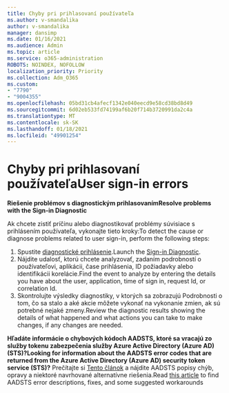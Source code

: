 ```yaml
---
title: Chyby pri prihlasovaní používateľa
ms.author: v-smandalika
author: v-smandalika
manager: dansimp
ms.date: 01/16/2021
ms.audience: Admin
ms.topic: article
ms.service: o365-administration
ROBOTS: NOINDEX, NOFOLLOW
localization_priority: Priority
ms.collection: Adm_O365
ms.custom:
- "7790"
- "9004355"
ms.openlocfilehash: 05bd31cb4afecf1342e040eecd9e58cd38bd8d49
ms.sourcegitcommit: 6d02eb533fd74199af6b20f714b3720991da2c4a
ms.translationtype: MT
ms.contentlocale: sk-SK
ms.lasthandoff: 01/18/2021
ms.locfileid: "49901254"
---
```

# <a name="user-sign-in-errors"></a><span data-ttu-id="94178-102">Chyby pri prihlasovaní používateľa</span><span class="sxs-lookup"><span data-stu-id="94178-102">User sign-in errors</span></span>

<span data-ttu-id="94178-103">**Riešenie problémov s diagnostickým prihlasovaním**</span><span class="sxs-lookup"><span data-stu-id="94178-103">**Resolve problems with the Sign-in Diagnostic**</span></span>

<span data-ttu-id="94178-104">Ak chcete zistiť príčinu alebo diagnostikovať problémy súvisiace s prihlásením používateľa, vykonajte tieto kroky:</span><span class="sxs-lookup"><span data-stu-id="94178-104">To detect the cause or diagnose problems related to user sign-in, perform the following steps:</span></span>

1. <span data-ttu-id="94178-105">Spustite [diagnostické prihlásenie](https://ms.portal.azure.com/#blade/Microsoft_AAD_IAM/ActiveDirectoryMenuBlade/diagnose/symptomId/ms_aad_dxp_signin_caDiagnoseAndSolveSummarySymptom).</span><span class="sxs-lookup"><span data-stu-id="94178-105">Launch the [Sign-in Diagnostic](https://ms.portal.azure.com/#blade/Microsoft_AAD_IAM/ActiveDirectoryMenuBlade/diagnose/symptomId/ms_aad_dxp_signin_caDiagnoseAndSolveSummarySymptom).</span></span>
2. <span data-ttu-id="94178-106">Nájdite udalosť, ktorú chcete analyzovať, zadaním podrobností o používateľovi, aplikácii, čase prihlásenia, ID požiadavky alebo identifikácii korelácie.</span><span class="sxs-lookup"><span data-stu-id="94178-106">Find the event to analyze by entering the details you have about the user, application, time of sign in, request Id, or correlation Id.</span></span>
3. <span data-ttu-id="94178-107">Skontrolujte výsledky diagnostiky, v ktorých sa zobrazujú Podrobnosti o tom, čo sa stalo a aké akcie môžete vykonať na vykonanie zmien, ak sú potrebné nejaké zmeny.</span><span class="sxs-lookup"><span data-stu-id="94178-107">Review the diagnostic results showing the details of what happened and what actions you can take to make changes, if any changes are needed.</span></span>

<span data-ttu-id="94178-108">**Hľadáte informácie o chybových kódoch AADSTS, ktoré sa vracajú zo služby tokenu zabezpečenia služby Azure Active Directory (Azure AD) (STS)?**</span><span class="sxs-lookup"><span data-stu-id="94178-108">**Looking for information about the AADSTS error codes that are returned from the Azure Active Directory (Azure AD) security token service (STS)?**</span></span> <span data-ttu-id="94178-109">Prečítajte si [Tento článok](https://docs.microsoft.com/azure/active-directory/develop/reference-aadsts-error-codes) a nájdite AADSTS popisy chýb, opravy a niektoré navrhované alternatívne riešenia.</span><span class="sxs-lookup"><span data-stu-id="94178-109">Read [this article](https://docs.microsoft.com/azure/active-directory/develop/reference-aadsts-error-codes) to find AADSTS error descriptions, fixes, and some suggested workarounds</span></span>